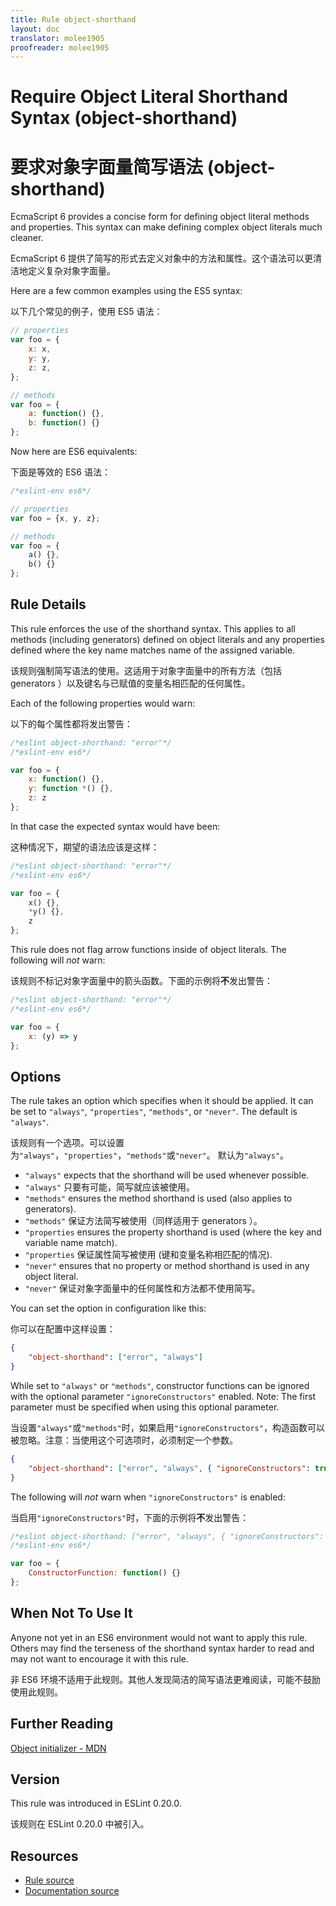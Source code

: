 ```yaml
---
title: Rule object-shorthand
layout: doc
translator: molee1905
proofreader: molee1905
---
```

<!-- Note: No pull requests accepted for this file. See README.md in the root directory for details. -->

# Require Object Literal Shorthand Syntax (object-shorthand)

# 要求对象字面量简写语法 (object-shorthand)

EcmaScript 6 provides a concise form for defining object literal methods and properties. This
syntax can make defining complex object literals much cleaner.

EcmaScript 6 提供了简写的形式去定义对象中的方法和属性。这个语法可以更清洁地定义复杂对象字面量。

Here are a few common examples using the ES5 syntax:

以下几个常见的例子，使用 ES5 语法：

```js
// properties
var foo = {
    x: x,
    y: y,
    z: z,
};

// methods
var foo = {
    a: function() {},
    b: function() {}
};
```

Now here are ES6 equivalents:

下面是等效的 ES6 语法：

```js
/*eslint-env es6*/

// properties
var foo = {x, y, z};

// methods
var foo = {
    a() {},
    b() {}
};
```

## Rule Details

This rule enforces the use of the shorthand syntax. This applies
to all methods (including generators) defined on object literals and any
properties defined where the key name matches name of the assigned variable.

该规则强制简写语法的使用。这适用于对象字面量中的所有方法（包括 generators ）以及键名与已赋值的变量名相匹配的任何属性。

Each of the following properties would warn:

以下的每个属性都将发出警告：

```js
/*eslint object-shorthand: "error"*/
/*eslint-env es6*/

var foo = {
    x: function() {},
    y: function *() {},
    z: z
};
```

In that case the expected syntax would have been:

这种情况下，期望的语法应该是这样：

```js
/*eslint object-shorthand: "error"*/
/*eslint-env es6*/

var foo = {
    x() {},
    *y() {},
    z
};
```

This rule does not flag arrow functions inside of object literals.
The following will *not* warn:

该规则不标记对象字面量中的箭头函数。下面的示例将**不**发出警告：

```js
/*eslint object-shorthand: "error"*/
/*eslint-env es6*/

var foo = {
    x: (y) => y
};
```

## Options

The rule takes an option which specifies when it should be applied. It can be set to
`"always"`, `"properties"`, `"methods"`, or `"never"`. The default is `"always"`.

该规则有一个选项。可以设置为`"always"`，`"properties"`，`"methods"`或`"never"`。 默认为`"always"`。

* `"always"` expects that the shorthand will be used whenever possible.
* `"always"` 只要有可能，简写就应该被使用。
* `"methods"` ensures the method shorthand is used (also applies to generators).
* `"methods"` 保证方法简写被使用（同样适用于 generators ）。
* `"properties` ensures the property shorthand is used (where the key and variable name match).
* `"properties` 保证属性简写被使用 (键和变量名称相匹配的情况).
* `"never"` ensures that no property or method shorthand is used in any object literal.
* `"never"` 保证对象字面量中的任何属性和方法都不使用简写。

You can set the option in configuration like this:

你可以在配置中这样设置：

```json
{
    "object-shorthand": ["error", "always"]
}
```

While set to `"always"` or `"methods"`, constructor functions can be ignored with the optional parameter `"ignoreConstructors"` enabled. Note: The first parameter must be specified when using this optional parameter.

当设置`"always"`或`"methods"`时，如果启用`"ignoreConstructors"`，构造函数可以被忽略。注意：当使用这个可选项时，必须制定一个参数。

```json
{
    "object-shorthand": ["error", "always", { "ignoreConstructors": true }]
}
```

The following will *not* warn when `"ignoreConstructors"` is enabled:

当启用`"ignoreConstructors"`时，下面的示例将**不**发出警告：

```js
/*eslint object-shorthand: ["error", "always", { "ignoreConstructors": true }]*/
/*eslint-env es6*/

var foo = {
    ConstructorFunction: function() {}
};
```

## When Not To Use It

Anyone not yet in an ES6 environment would not want to apply this rule. Others may find the terseness of the shorthand
syntax harder to read and may not want to encourage it with this rule.

非 ES6 环境不适用于此规则。其他人发现简洁的简写语法更难阅读，可能不鼓励使用此规则。

## Further Reading

[Object initializer - MDN](https://developer.mozilla.org/en-US/docs/Web/JavaScript/Reference/Operators/Object_initializer)

## Version

This rule was introduced in ESLint 0.20.0.

该规则在 ESLint 0.20.0 中被引入。

## Resources

* [Rule source](https://github.com/eslint/eslint/tree/master/lib/rules/object-shorthand.js)
* [Documentation source](https://github.com/eslint/eslint/tree/master/docs/rules/object-shorthand.md)
